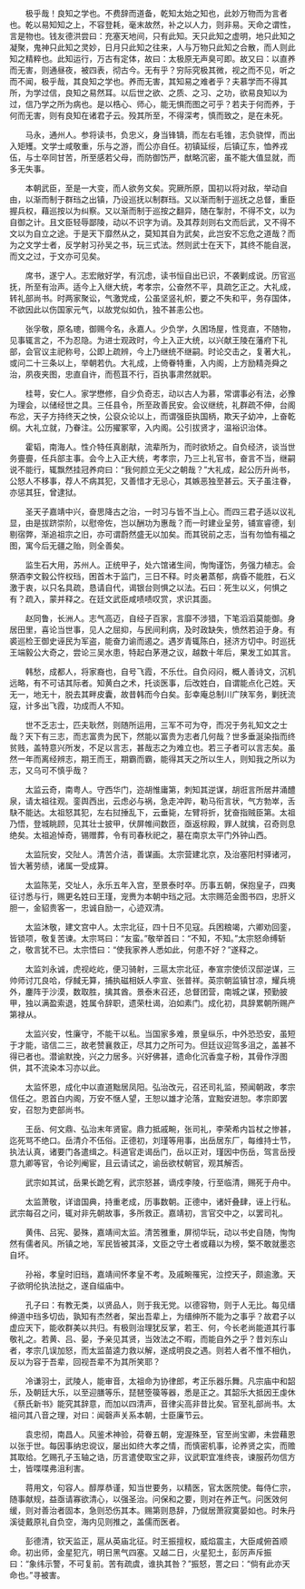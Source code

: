 <!-- { "loadSidebar": true } -->
　　极乎哉！良知之学也。不费辞而道备，乾知太始之知也，此妙万物而为言者也。乾以易知知之上，不容登耗，毫末故然，补之以人力，则非易。天命之谓性，言是物也。钱友德洪尝曰：充塞天地间，只有此知。天只此知之虚明，地只此知之凝聚，鬼神只此知之灵妙，日月只此知之往来，人与万物只此知之合散，而人则此知之精粹也。此知运行，万古有定体，故曰：太极原无声臭可即。故又曰：以直养而无害，则通昼夜，被四表，彻古今。无有乎？穷际究极其微，视之而不见，听之而不闻，极乎哉，其良知之学也。养而无害，其知易之难者乎？夫慕学而不得其所，为学过信，良知之易然耳。以后世之欲、之质、之习、之功，欲易良知以为过，信乃学之所为病也。是以梏心、师心，能无惧而图之可乎？若夫于何而养，于何而无害，则有良知在诸君子云。殁其所至，不得深考，慎而致之，是在未死。 

　　马永，通州人。参将读书，负忠义，身当锋镝，而左右毛锥，志负骁悍，而出入矩矱。文学士咸敬重，乐与之游，而公亦自任。初镇延绥，后镇辽东，恤养戎伍，与士卒同甘苦，所至感若父母，而防御饬严，猷略沉密，虽不能大值显就，而多无失事。 

　　本朝武臣，至是一大变，而人欲务文矣。究厥所原，国初以将对敌，举动自由，以渐而制于群珰之出镇，乃设巡抚以制群珰。又以渐而制于巡抚之总督，重臣握兵权，藉巡按以为纠察。又以渐而制于巡按之翻异，随在掣肘，不得不文，以为自御之计。且文臣轻辱鄙陵，动以不识字为诮。及其荐剡则右文而后武，又不得不文以为自立之途。于是天下靡然从之，莫知其自为武矣，此岂安不忘危之道哉？而为之文学士者，反学射习孙吴之书，玩三式法。然则武士在天下，其终不能自泯，而文之过，于文亦可见矣。 

　　席书，遂宁人。志宏敞好学，有沉虑，读书恒自出已识，不袭剿成说。历官巡抚，所至有治声。适今上入继大统，考孝宗，公奋然不平，具疏乞正之。大礼成，转礼部尚书。时两家聚讼，气激党成，公虽坚竖礼帜，要之不失和平，务存国体，不欲因此以伤国家元气，以故党似如仇，独不甚恚公也。 

　　张孚敬，原名璁，御赐今名，永嘉人。少负学，久困场屋，性竞直，不随物，见事辄言之，不为忍隐。为进士观政时，今上入正大统，以兴献王陵在藩府下礼部，会官议主祀称号，公即上疏辨，今上乃继统不继嗣。时论交击之，复著大礼，或问二十三条以上，举朝若仇。大礼成，上倚眷特重，入内阁，上方励精尧舜之治，夙夜夹图，忠直自许，而苞苴不行，百执事肃然就职。 

　　桂萼，安仁人。家学懋修，自少负奇志，动以古人为慕，常谓事必有法，必豫为理会，以储经世之具。三任县令，所至政善民安。会议继统，礼群疏不伸，台阁布忿，天子方持终天之怏，公裒众论以上，而谓强臣执国柄，欺天子幼冲，上奋乾纲。大礼立就，乃眷注。公历擢冢宰，入内阁。公引拔贤才，温裕识治体。 

　　霍韬，南海人。性介特任真剧猒，流辈所为，而时欲矫之。自负经济，谈当世务亹亹，任兵部主事。会今上入正大统，考孝宗，乃三上礼官书，奋言不当，继嗣说不能行，辄飘然挂冠养疴曰：“我何颜立无父之朝哉？”大礼成，起公历升尚书，公怒人不移事，荐人不病其犯，又善惜才无忌心，其嫉恶独至甚云。天子虽注眷，亦惩其狂，曾逮狱。 

　　圣天子嘉靖中兴，奋思降古之治，一时习与皆不当上心。而四三君子适以议礼显，由是拔跻崇阶，以慰帝佐，岂以酬功为惠哉？而一时建业呈劳，铺宣睿德，刬剔宿弊，渐追祖宗之旧，亦可谓蔚然盛无以加矣。而其锐前之志，当有勿恤有福之图，寓今后无疆之贻，则全善矣。 

　　监生石大用，苏州人。正统甲子，处六馆诸生间，恂恂谨饬，务强力植志。会祭酒李文毅公忤权珰，困首木于监门，三日不释。时炎暑蒸郁，病昏不能胜，石义激于衷，以只名具疏，恳请自代，谒银台则惧之以法。石曰：死生以义，何惧之有？疏入，蒙并释之。在廷文武臣咸啧啧叹赏，求识其面。 

　　赵同鲁，长洲人。志气高迈，自经子百家，言靡不涉猎，下笔滔滔莫能御。身居田里，喜论当世事，见人之屈抑，与民间利病，及时政缺失，愤然若迫于身。有裘巡检王御史诬民为军盗，能奋力谕而遏之。遇岁青辄陈白，拯济方切中。时巡抚王端毅公大奇之，尝论三吴水患，特起白茅港之议，越数十年后，果发工如其言。 

　　韩愁，成都人，将家裔也，自号飞霞，不乐仕。自负闷闷，概人善诗文，沉机远略，有不可诘其际者。知黄白之术，托谈医事，后改姓白，自谓能点化己姓。天无一，地无十，脱去其畔皮囊，故昔韩而今白矣。彭幸庵总制川广陕军务，剿抚流寇，计多出飞霞，功成而人不知。 

　　世不乏志士，匹夫耿然，则随所运用，三军不可为夺，而况于务礼知文之士哉？天下有三志，而志富贵为民下，然能以富贵为志者几何哉？世多垂涎染指而终贫贱，盖特意兴所发，不足以言志，甚哉志之为难立也。若三子者可以言志矣。虽然一年而离经辨志，期王而王，期霸而霸，能得其天之所以生人，则知我之所以为志，又乌可不慎乎哉？ 

　　太监云奇，南粤人。守西华门，迩胡惟庸第，刺知其逆谋，胡诳言所居井涌醴泉，请太祖往观。銮舆西出，云虑必与祸，急走冲跸，勒马衔言状，气方勃崒，舌駃不能达。太祖怒其犯，左右挝捶乱下，云垂毙，左臂将折，犹奋指贼臣第。太祖乃悟，登城眺顾，见其壮士披甲，伏屏帷间数匝，亟返棕殿，罪人就擒，召奇则息绝矣。太祖追悼奇，锡赠葬，令有司春秋祀之，墓在南京太平门外钟山西。 

　　太监阮安，交阯人。清苦介洁，善谋画。太宗营建北京，及治塞阳村驿诸河，皆大著劳绩，诸属一受成算。 

　　太监陈芜，交址人，永乐五年入宫，至景泰时卒。历事五朝，保抱皇子，四夷征讨悉与行，赐更名姓曰王瑾，宠赉为本朝中珰之冠。太宗赐范金图书四，忠肝义胆一，金貂贵客一，忠诚自励一，心迹双清。 

　　太监沐敬，建文宫中人。太宗北征，四十日不见寇。兵困粮竭，六卿劝回銮，皆锁项，敬复苦谏。太宗骂曰：“友蛮。”敬举首曰：“不知，不知。”太宗怒命缚斩之，敬言犹不已。太宗悟曰：“使我家养人悉如此，何患不好？”遂释之。 

　　太监刘永诚，虎视屹屹，便习骑射，三扈太宗北征，奉宣宗使侦汉邸逆谋，三帅师讨兀良哈，俘馘无算，捕执磁相妖人李宣、张普祥。英宗朝监镇甘凉，耀兵境外，鏖阵于沙漠，数取胜，擒其酋。景泰末召还，总督团营，南城之谋，预勤披甲，独以满盈索退，姓属令辞职，遗荣杜谒，泊如素门。成化初，具辞累朝所赐产第禄从。 

　　太监兴安，性廉守，不能干以私。当国家多难，景皇纵乐，中外恐恐安，虽短于才能，谘信二三，故老赞襄救正，尽其力之所可为。但廷议迎驾多沮之，盖甚不得已者也。潜谕默挽，兴之力居多。兴好佛甚，遗命化沉香龛子粉，其骨作浮图供，其不流染本习亦以此。 

　　太监怀恩，成化中以直道黜居凤阳。弘治改元，召还司礼监，预闻朝政，孝宗信任之。恩首白内阁，万安不惬人望，王恕以雄才沦落，宜黜安进恕。孝宗即罢安，召恕为吏部尚书。 

　　王岳、何文鼎、弘治末年贤宦。鼎力抵戚畹，张司礼，李荣希内旨杖之惨甚，迄死骂不绝口。岳清介不伍俗。正德初，刘瑾等用事，出岳居东厂，每维持士节，执法认真，诸要门各遣缉之。科道官走谒岳门，岳以正对，瑾因中伤岳，驾言岳授意九卿等官，令论列阉宦，且云请试之，谕岳欲杖朝官，观其解否。 

　　武宗如其试，岳果长跪乞宥，武宗怒甚，谪戍李陵，行至临清，赐死于舟中。 

　　太监萧敬，详谙国典，持重老成，历事数朝。正德中，诸奸叠肆，诬上行私。武宗每召之问，辄对非先朝故事，多所救正。嘉靖初，言官交中之，以罢司礼。 

　　黄伟、吕宪、晏殊，嘉靖间太监。清苦雅重，屏彻华玩，动以书史自随，恂恂然有儒者风。所镇之地，军民皆被其泽，文臣之守土者或藉以为榜，檠不敢就墨恣自坏。 

　　孙裕，孝皇时旧珰，嘉靖间怀孝皇不考。及戚畹罹宪，泣控天子，颇逾激。天子欲明伦执法挞之，遂自缢庙中。 

　　孔子曰：有教无类，以贤品人，则于我无党。以德容物，则于人无比。每见缙绅道中珰多切齿，孰知有杰然者，架出吾辈上，为缙绅所不能为之事乎？故君子以虚应天下，能收群美以共归。有极则治理犹反掌，若王、何，今长老尚能道其行事敬礼之。若黄、吕、晏，予亲见其贤，当效法之不暇，而能自外之乎？昔刘东山者，孝宗几误加怒，而太监苗逵力救以解，遂成明良之遇。则若人者不惟不相仇，反以为容于吾辈，回视吾辈不为其所笑耶？ 

　　冷谦羽士，武陵人，能审音，太祖命为协律郎，考正乐器乐舞。凡宗庙中和韶乐，及朝廷大乐，以至迎膳等乐，琵琶箜篌等器，悉是正之。其韶乐大抵因王虔休《蔡氏新书》能究其辞意，而加以四清声，音律尖高非昔比矣。官至礼部尚书。太祖问其八音之理，对曰：闻磬声关系本朝，士臣廉节云。 

　　袁忠彻，南昌人。风鉴术神验，荷眷五朝，宠渥殊至，官至尚宝卿，未尝藉恩以张于世。每因事纳忠谠议，屡出如终大孝之情，而慎密机事，论养贤之实，而赡其取给。乞赐孔子玉轴之诰，历言遣使取宝之非，议武职宜准终丧，谏服药勿信方士，皆喋喋弗沮利害。 

　　蒋用文，句容人。醇厚恭谨，知当世要务，以精医，官太医院使。每侍仁宗，随事献规，益亟请寡欲清心，以强圣治。问保和之要，则对在养正气。问医效何缓，则对善治者固本，急则恐伤其本。赐第则恳辞，乃僦居萧寂寞晏如也。时朱丹溪徒戴原礼自负空，海内见则推之，盖儒而医者。 

　　彭德清，钦天监正，扈从英庙北征。时王振擅权，威焰震主，大臣咸俯首顺命。初出师，金星犯亢，明日黑气四塞。又越二日，火星犯土，彭厉声斥振曰：“象纬示警，不可复前。苦有疏虞，谁执其咎？”振怒，詈之曰：“倘有此亦天命也。”寻被害。 

